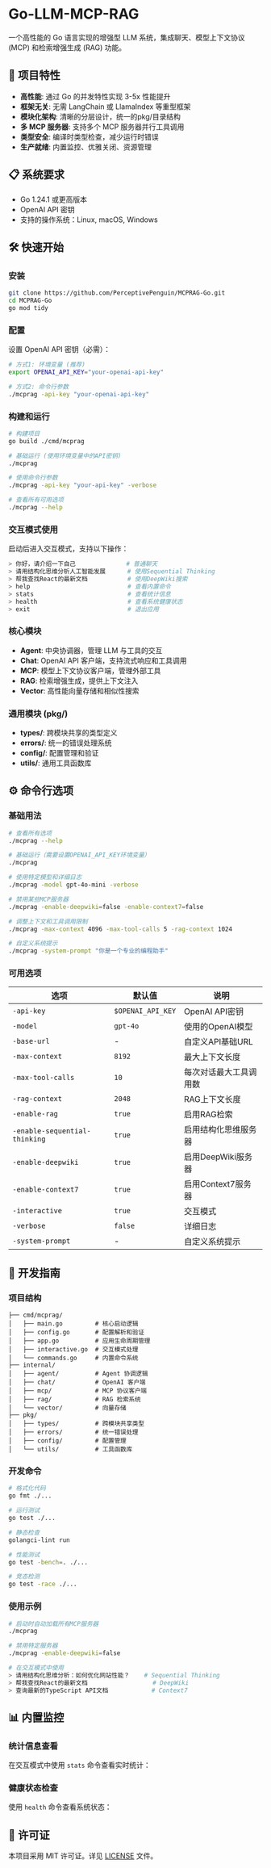 # Go-LLM-MCP-RAG

一个高性能的 Go 语言实现的增强型 LLM 系统，集成聊天、模型上下文协议 (MCP) 和检索增强生成 (RAG) 功能。

## 🚀 项目特性

- **高性能**: 通过 Go 的并发特性实现 3-5x 性能提升
- **框架无关**: 无需 LangChain 或 LlamaIndex 等重型框架
- **模块化架构**: 清晰的分层设计，统一的pkg/目录结构
- **多 MCP 服务器**: 支持多个 MCP 服务器并行工具调用
- **类型安全**: 编译时类型检查，减少运行时错误
- **生产就绪**: 内置监控、优雅关闭、资源管理

## 📋 系统要求

- Go 1.24.1 或更高版本
- OpenAI API 密钥
- 支持的操作系统：Linux, macOS, Windows

## 🛠️ 快速开始

### 安装

```bash
git clone https://github.com/PerceptivePenguin/MCPRAG-Go.git
cd MCPRAG-Go
go mod tidy
```

### 配置

设置 OpenAI API 密钥（必需）：

```bash
# 方式1: 环境变量 (推荐)
export OPENAI_API_KEY="your-openai-api-key"

# 方式2: 命令行参数
./mcprag -api-key "your-openai-api-key"
```

### 构建和运行

```bash
# 构建项目
go build ./cmd/mcprag

# 基础运行 (使用环境变量中的API密钥)
./mcprag

# 使用命令行参数
./mcprag -api-key "your-api-key" -verbose

# 查看所有可用选项
./mcprag --help
```

### 交互模式使用

启动后进入交互模式，支持以下操作：

```bash
> 你好，请介绍一下自己              # 普通聊天
> 请用结构化思维分析人工智能发展      # 使用Sequential Thinking
> 帮我查找React的最新文档           # 使用DeepWiki搜索
> help                           # 查看内置命令
> stats                          # 查看统计信息
> health                         # 查看系统健康状态
> exit                           # 退出应用
```


### 核心模块

- **Agent**: 中央协调器，管理 LLM 与工具的交互
- **Chat**: OpenAI API 客户端，支持流式响应和工具调用
- **MCP**: 模型上下文协议客户端，管理外部工具
- **RAG**: 检索增强生成，提供上下文注入
- **Vector**: 高性能向量存储和相似性搜索

### 通用模块 (pkg/)

- **types/**: 跨模块共享的类型定义
- **errors/**: 统一的错误处理系统
- **config/**: 配置管理和验证
- **utils/**: 通用工具函数库

## ⚙️ 命令行选项

### 基础用法

```bash
# 查看所有选项
./mcprag --help

# 基础运行（需要设置OPENAI_API_KEY环境变量）
./mcprag

# 使用特定模型和详细日志
./mcprag -model gpt-4o-mini -verbose

# 禁用某些MCP服务器
./mcprag -enable-deepwiki=false -enable-context7=false

# 调整上下文和工具调用限制
./mcprag -max-context 4096 -max-tool-calls 5 -rag-context 1024

# 自定义系统提示
./mcprag -system-prompt "你是一个专业的编程助手"
```

### 可用选项

| 选项 | 默认值 | 说明 |
|------|--------|------|
| `-api-key` | `$OPENAI_API_KEY` | OpenAI API密钥 |
| `-model` | `gpt-4o` | 使用的OpenAI模型 |
| `-base-url` | - | 自定义API基础URL |
| `-max-context` | `8192` | 最大上下文长度 |
| `-max-tool-calls` | `10` | 每次对话最大工具调用数 |
| `-rag-context` | `2048` | RAG上下文长度 |
| `-enable-rag` | `true` | 启用RAG检索 |
| `-enable-sequential-thinking` | `true` | 启用结构化思维服务器 |
| `-enable-deepwiki` | `true` | 启用DeepWiki服务器 |
| `-enable-context7` | `true` | 启用Context7服务器 |
| `-interactive` | `true` | 交互模式 |
| `-verbose` | `false` | 详细日志 |
| `-system-prompt` | - | 自定义系统提示 |

## 🔧 开发指南

### 项目结构

```
├── cmd/mcprag/
│   ├── main.go         # 核心启动逻辑
│   ├── config.go       # 配置解析和验证
│   ├── app.go          # 应用生命周期管理
│   ├── interactive.go  # 交互模式处理
│   └── commands.go     # 内置命令系统
├── internal/
│   ├── agent/          # Agent 协调逻辑
│   ├── chat/           # OpenAI 客户端
│   ├── mcp/            # MCP 协议客户端
│   ├── rag/            # RAG 检索系统
│   └── vector/         # 向量存储
├── pkg/
│   ├── types/          # 跨模块共享类型
│   ├── errors/         # 统一错误处理
│   ├── config/         # 配置管理
│   └── utils/          # 工具函数库
```

### 开发命令

```bash
# 格式化代码
go fmt ./...

# 运行测试
go test ./...

# 静态检查
golangci-lint run

# 性能测试
go test -bench=. ./...

# 竞态检测
go test -race ./...
```

### 使用示例

```bash
# 启动时自动加载所有MCP服务器
./mcprag

# 禁用特定服务器
./mcprag -enable-deepwiki=false

# 在交互模式中使用
> 请用结构化思维分析：如何优化网站性能？    # Sequential Thinking
> 帮我查找React的最新文档                  # DeepWiki
> 查询最新的TypeScript API文档            # Context7
```

## 📊 内置监控

### 统计信息查看

在交互模式中使用 `stats` 命令查看实时统计：

### 健康状态检查

使用 `health` 命令查看系统状态：

## 📝 许可证

本项目采用 MIT 许可证。详见 [LICENSE](LICENSE) 文件。